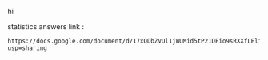 hi 

statistics answers link : 
```
https://docs.google.com/document/d/17xQDbZVUl1jWUMid5tP21DEio9sRXXfLEliN8JU8LPs/edit?usp=sharing

```